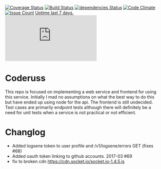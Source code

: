 [![Coverage Status](https://coveralls.io/repos/github/russjohnson09/coderuss/badge.svg?branch=master)](https://coveralls.io/github/russjohnson09/coderuss?branch=master)
[![Build Status](https://secure.travis-ci.org/russjohnson09/coderuss.png?branch=master)](https://travis-ci.org/russjohnson09/coderuss)
[![dependencies Status](https://david-dm.org/russjohnson09/coderuss/status.svg)](https://david-dm.org/russjohnson09/coderuss)
[![Code Climate](https://codeclimate.com/github/russjohnson09/coderuss/badges/gpa.svg)](https://codeclimate.com/github/russjohnson09/coderuss)
[![Issue Count](https://codeclimate.com/github/russjohnson09/coderuss/badges/issue_count.svg)](https://codeclimate.com/github/russjohnson09/coderuss)
[Uptime last 7 days.](https://coderuss.herokuapp.com ) [![Statuscake Uptime Monitoring](https://app.statuscake.com/button/index.php?Track=BVzY2dDKip&Days=7&Design=6)](https://codeclimate.com/github/russjohnson09/coderuss)

Coderuss
===============================
This repo is focused on implementing a web service and frontend
for using this service. Initially I mad no assumptions on what
the best way to do this but have ended up using node for
the api. The frontend is still undecided. Test cases are primarily
endpoint tests although there will definitely be a need for
unit tests when a service is not practical or not efficient.


Changlog
=============
* Added logsene token to user profile and /v1/logsene/errors GET (fixes #68)
* Added oauth token linking to github accounts. 2017-03 #69
* fix to broken cdn https://cdn.socket.io/socket.io-1.4.5.js
